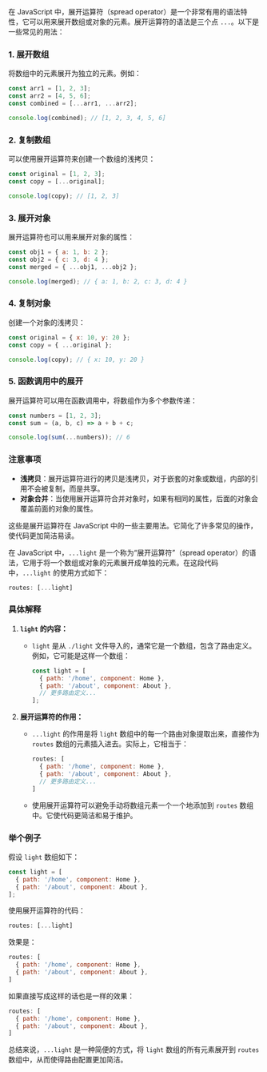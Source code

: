 在 JavaScript 中，展开运算符（spread operator）是一个非常有用的语法特性，它可以用来展开数组或对象的元素。展开运算符的语法是三个点 `...`。以下是一些常见的用法：

### 1. 展开数组
将数组中的元素展开为独立的元素。例如：

```javascript
const arr1 = [1, 2, 3];
const arr2 = [4, 5, 6];
const combined = [...arr1, ...arr2];

console.log(combined); // [1, 2, 3, 4, 5, 6]
```

### 2. 复制数组
可以使用展开运算符来创建一个数组的浅拷贝：

```javascript
const original = [1, 2, 3];
const copy = [...original];

console.log(copy); // [1, 2, 3]
```

### 3. 展开对象
展开运算符也可以用来展开对象的属性：

```javascript
const obj1 = { a: 1, b: 2 };
const obj2 = { c: 3, d: 4 };
const merged = { ...obj1, ...obj2 };

console.log(merged); // { a: 1, b: 2, c: 3, d: 4 }
```

### 4. 复制对象
创建一个对象的浅拷贝：

```javascript
const original = { x: 10, y: 20 };
const copy = { ...original };

console.log(copy); // { x: 10, y: 20 }
```

### 5. 函数调用中的展开
展开运算符可以用在函数调用中，将数组作为多个参数传递：

```javascript
const numbers = [1, 2, 3];
const sum = (a, b, c) => a + b + c;

console.log(sum(...numbers)); // 6
```

### 注意事项

- **浅拷贝**：展开运算符进行的拷贝是浅拷贝，对于嵌套的对象或数组，内部的引用不会被复制，而是共享。
- **对象合并**：当使用展开运算符合并对象时，如果有相同的属性，后面的对象会覆盖前面的对象的属性。

这些是展开运算符在 JavaScript 中的一些主要用法。它简化了许多常见的操作，使代码更加简洁易读。











在 JavaScript 中，`...light` 是一个称为“展开运算符”（spread operator）的语法，它用于将一个数组或对象的元素展开成单独的元素。在这段代码中，`...light` 的使用方式如下：

```javascript
routes: [...light]
```

### 具体解释

1. **`light` 的内容：**
   - `light` 是从 `./light` 文件导入的，通常它是一个数组，包含了路由定义。例如，它可能是这样一个数组：
     ```javascript
     const light = [
       { path: '/home', component: Home },
       { path: '/about', component: About },
       // 更多路由定义...
     ];
     ```

2. **展开运算符的作用：**
   - `...light` 的作用是将 `light` 数组中的每一个路由对象提取出来，直接作为 `routes` 数组的元素插入进去。实际上，它相当于：
     ```javascript
     routes: [
       { path: '/home', component: Home },
       { path: '/about', component: About },
       // 更多路由定义...
     ]
     ```
   - 使用展开运算符可以避免手动将数组元素一个一个地添加到 `routes` 数组中。它使代码更简洁和易于维护。

### 举个例子

假设 `light` 数组如下：

```javascript
const light = [
  { path: '/home', component: Home },
  { path: '/about', component: About },
];
```

使用展开运算符的代码：

```javascript
routes: [...light]
```

效果是：

```javascript
routes: [
  { path: '/home', component: Home },
  { path: '/about', component: About },
]
```

如果直接写成这样的话也是一样的效果：

```javascript
routes: [
  { path: '/home', component: Home },
  { path: '/about', component: About },
]
```

总结来说，`...light` 是一种简便的方式，将 `light` 数组的所有元素展开到 `routes` 数组中，从而使得路由配置更加简洁。